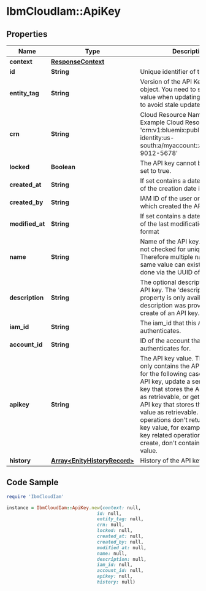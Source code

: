 # IbmCloudIam::ApiKey

## Properties

Name | Type | Description | Notes
------------ | ------------- | ------------- | -------------
**context** | [**ResponseContext**](ResponseContext.md) |  | [optional] 
**id** | **String** | Unique identifier of this API Key. | 
**entity_tag** | **String** | Version of the API Key details object. You need to specify this value when updating the API key to avoid stale updates. | [optional] 
**crn** | **String** | Cloud Resource Name of the item. Example Cloud Resource Name: &#39;crn:v1:bluemix:public:iam-identity:us-south:a/myaccount::apikey:1234-9012-5678&#39; | 
**locked** | **Boolean** | The API key cannot be changed if set to true. | 
**created_at** | **String** | If set contains a date time string of the creation date in ISO format | [optional] 
**created_by** | **String** | IAM ID of the user or service which created the API key. | 
**modified_at** | **String** | If set contains a date time string of the last modification date in ISO format | [optional] 
**name** | **String** | Name of the API key. The name is not checked for uniqueness. Therefore multiple names with the same value can exist. Access is done via the UUID of the API key. | 
**description** | **String** | The optional description of the API key. The &#39;description&#39; property is only available if a description was provided during a create of an API key. | [optional] 
**iam_id** | **String** | The iam_id that this API key authenticates. | 
**account_id** | **String** | ID of the account that this API key authenticates for. | 
**apikey** | **String** | The API key value. This property only contains the API key value for the following cases: create an API key, update a service ID API key that stores the API key value as retrievable, or get a service ID API key that stores the API key value as retrievable. All other operations don&#39;t return the API key value, for example all user API key related operations, except for create, don&#39;t contain the API key value. | 
**history** | [**Array&lt;EnityHistoryRecord&gt;**](EnityHistoryRecord.md) | History of the API key | [optional] 

## Code Sample

```ruby
require 'IbmCloudIam'

instance = IbmCloudIam::ApiKey.new(context: null,
                                 id: null,
                                 entity_tag: null,
                                 crn: null,
                                 locked: null,
                                 created_at: null,
                                 created_by: null,
                                 modified_at: null,
                                 name: null,
                                 description: null,
                                 iam_id: null,
                                 account_id: null,
                                 apikey: null,
                                 history: null)
```


